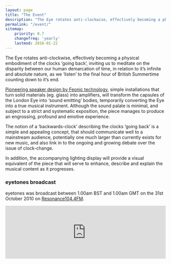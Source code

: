 ```yaml
---
layout: page
title: "The Event"
description: "The Eye rotates anti-clockwise, effectively becoming a physical embodiment of the clocks ‘going back’, inviting us to meditate on the disparity between our human demarcation of time, in relation to it’s infinite and absolute nature, as we ‘listen’ to the final hour of British Summertime counting down to it’s end."
permalink: "/event/"
sitemap:
    priority: 0.7
    changefreq: 'yearly'
    lastmod: 2016-01-22
---
```


The Eye rotates anti-clockwise, effectively becoming a physical embodiment of the clocks ‘going back’, inviting us to meditate on the disparity between our human demarcation of time, in relation to it’s infinite and absolute nature, as we ‘listen’ to the final hour of British Summertime counting down to it’s end.

[Pioneering speaker design by Feonic technology](http://www.feonic.com/), simple installations that turn solid materials (eg. glass) into amplifiers, will transform the capsules of the London Eye into ‘sound emitting’ bodies, temporarily converting the Eye into a true musical instrument. Although the sound palate is minimal, and subject to a strict and systematic exposition, the piece manages to produce an engrossing, profound and emotive experience.

The notion of a ‘backwards-clock’ describing the clocks ‘going back’ is a simple and appealing concept, that should communicate well to a mainstream audience, potentially one much larger than currently exists for new music, and also link in to the ongoing and growing debate over the issue of clock-change.

In addition, the accompanying lighting display will provide a visual equivalent of the piece that will serve to enhance, describe and explain the musical content as it progresses.

### eyetones broadcast

eyetones was broadcast between 1.00am BST and 1.00am GMT on the 31st October 2010 on [Resonance104.4FM](https://www.resonancefm.com/).

<iframe width="100%" height="166" scrolling="no" frameborder="no" src="https://w.soundcloud.com/player/?url=https%3A//api.soundcloud.com/tracks/6566220&amp;auto_play=false&amp;hide_related=true&amp;show_comments=true&amp;show_user=false&amp;show_reposts=false&amp;visual=true"></iframe>